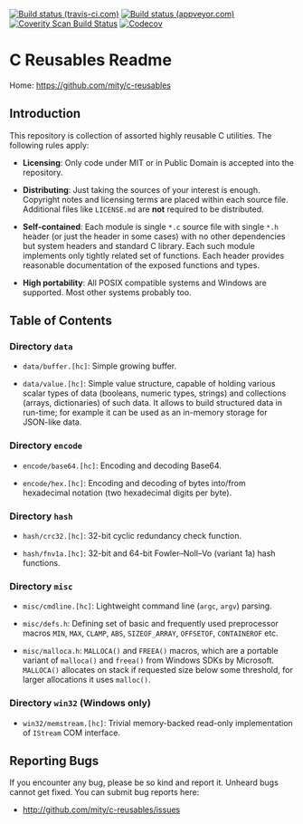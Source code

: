 [![Build status (travis-ci.com)](https://img.shields.io/travis/mity/c-reusables/master.svg?label=linux%20build)](https://travis-ci.org/mity/c-reusables)
[![Build status (appveyor.com)](https://img.shields.io/appveyor/ci/mity/c-reusables/master.svg?label=windows%20build)](https://ci.appveyor.com/project/mity/c-reusables/branch/master)
[![Coverity Scan Build Status](https://img.shields.io/coverity/scan/mity-c-reusables.svg?label=coverity%20scan)](https://scan.coverity.com/projects/mity-c-reusables)
[![Codecov](https://img.shields.io/codecov/c/github/mity/c-reusables/master.svg?label=code%20coverage)](https://codecov.io/github/mity/c-reusables)


# C Reusables Readme

Home: https://github.com/mity/c-reusables


## Introduction

This repository is collection of assorted highly reusable C utilities.
The following rules apply:

 * **Licensing**: Only code under MIT or in Public Domain is accepted into the
   repository.

 * **Distributing**: Just taking the sources of your interest is enough.
   Copyright notes and licensing terms are placed within each source file.
   Additional files like `LICENSE.md` are **not** required to be distributed.

 * **Self-contained**: Each module is single `*.c` source file with single
   `*.h` header (or just the header in some cases) with no other dependencies
   but system headers and standard C library. Each such module implements only
   tightly related set of functions. Each header provides reasonable
   documentation of the exposed functions and types.

 * **High portability**: All POSIX compatible systems and Windows are supported.
   Most other systems probably too.


## Table of Contents

### Directory `data`

 * `data/buffer.[hc]`: Simple growing buffer.

 * `data/value.[hc]`: Simple value structure, capable of holding various scalar
   types of data (booleans, numeric types, strings) and collections (arrays,
   dictionaries) of such data. It allows to build structured data in run-time;
   for example it can be used as an in-memory storage for JSON-like data.

### Directory `encode`

 * `encode/base64.[hc]`: Encoding and decoding Base64.

 * `encode/hex.[hc]`: Encoding and decoding of bytes into/from hexadecimal
   notation (two hexadecimal digits per byte).

### Directory `hash`

 * `hash/crc32.[hc]`: 32-bit cyclic redundancy check function.

 * `hash/fnv1a.[hc]`: 32-bit and 64-bit Fowler–Noll–Vo (variant 1a) hash
   functions.

### Directory `misc`

 * `misc/cmdline.[hc]`: Lightweight command line (`argc`, `argv`) parsing.

 * `misc/defs.h`: Defining set of basic and frequently used preprocessor macros
   `MIN`, `MAX`, `CLAMP`, `ABS`, `SIZEOF_ARRAY`, `OFFSETOF`, `CONTAINEROF`
   etc.

 * `misc/malloca.h`: `MALLOCA()` and `FREEA()` macros, which are a portable
   variant of `malloca()` and `freea()` from Windows SDKs by Microsoft.
   `MALLOCA()` allocates on stack if requested size below some threshold,
   for larger allocations it uses `malloc()`.

### Directory `win32` (Windows only)

 * `win32/memstream.[hc]`: Trivial memory-backed read-only implementation of
   `IStream` COM interface.


## Reporting Bugs

If you encounter any bug, please be so kind and report it. Unheard bugs cannot
get fixed. You can submit bug reports here:

* http://github.com/mity/c-reusables/issues
